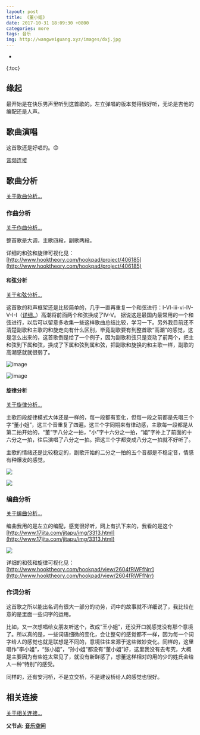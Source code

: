 ```yaml
---
layout: post
title: 《董小姐》
date: 2017-10-31 18:09:30 +0800
categories: more
tags: 音乐 
img: http://wangweiguang.xyz/images/dxj.jpg
---
```


* 
{:toc}
## 缘起 

最开始是在快乐男声里听到这首歌的。左立弹唱的版本觉得很好听，无论是吉他的编配还是人声。

## 歌曲演唱

这首歌还是好唱的。😊


[音频连接](http://node.kg.qq.com/play?s=NPs3JsNnvZ9D9NPx&shareuid=679b9d8d252d3f8e&topsource=a0_pn201001004_z11_u56080085_l0_t1509291313__)

## 歌曲分析

[关于歌曲分析...](http://wwg1996.github.io/music/2017/10/09/gqfx.html)

### 作曲分析

[关于作曲分析...](http://wwg1996.github.io/music/2017/10/09/zxfx.html)

整首歌是大调，主歌四段，副歌两段。

详细的和弦和旋律可视化见：[http://www.hooktheory.com/hookpad/project/406185](http://www.hooktheory.com/hookpad/project/406185)

#### 和弦分析

[关于和弦分析...](http://wwg1996.github.io/music/2017/10/09/hxfx.html)

这首歌的和声框架还是比较简单的，几乎一直再重复一个和弦进行：I-VI-iii-vi-IV-V-I-I（[详细..](http://wangweiguang.xyz/music/2017/10/09/hxfx.html#iv-v-iii-vi-ivii-v-i-ii7)）高潮将前面两个和弦换成了IV-V。
据说这是最国内最常用的一个和弦进行，以后可以留意多收集一些这样歌曲总结比较，学习一下。另外我目前还不清楚副歌和主歌的和旋走向有什么区别，毕竟副歌要有到整首歌“高潮”的感觉，这是怎么出来的，这首歌倒是给了一个例子，因为副歌和弦只是变动了前两个，把主和弦到下属和弦，换成了下属和弦到属和弦，把副歌和旋换的和主歌一样，副歌的高潮感就就很弱了。

![image](http://wangweiguang.xyz/images/dxj1.jpg)

![image](http://wangweiguang.xyz/images/dxj2.jpg)

#### 旋律分析

[关于旋律分析...](http://wwg1996.github.io/music/2017/10/09/xlfx.html)

主歌四段旋律模式大体还是一样的，每一段都有变化，但每一段之前都是先唱三个字“董小姐”，这三个音重复了四遍。这三个字同期来有律动感，主歌每一段都是从第二拍开始的，“董”字八分之一拍，“小”字十六分之一拍，“姐”字补上了前面的十六分之一拍，往后演唱了八分之一拍。把这三个字都变成八分之一拍就不好听了。

主歌的情绪还是比较稳定的，副歌开始的二分之一拍的五个音都是不稳定音，情感有种爆发的感觉。

![](http://wangweiguang.xyz/images/dxj3.jpg)

![](http://wangweiguang.xyz/images/dxj4.jpg)


### 编曲分析

[关于编曲分析...](http://wwg1996.github.io/music/2017/10/09/bqfx.html)

编曲我用的是左立的编配，感觉很好听，网上有扒下来的，我看的是这个[http://www.17jita.com/jitapu/img/3313.html](http://www.17jita.com/jitapu/img/3313.html)

![](http://wangweiguang.xyz/images/dxj5.jpg)

详细的和弦和旋律可视化见：[http://www.hooktheory.com/hookpad/view/2604fRWFfNrr](http://www.hooktheory.com/hookpad/view/2604fRWFfNrr)

### 作词分析
这首歌之所以能出名词有很大一部分的功劳，词中的故事就不详细说了，我比较在意的是里面一些词字的运用。

比如，又一次想唱给女朋友听这个，改成“王小姐”，还没开口就感觉没有那个意境了。所以真的是，一些词语细微的变化，会让整句的感觉都不一样，因为每一个词字给人的感觉也就是联想是不同的，意境往往来源于这些微妙变化。同样的，这里唱作“李小姐”，“张小姐”，“孙小姐”都没有“董小姐”好，这里我没有去考究，大概是主要因为有些姓太常见了，就没有新鲜感了，想董这样相对的用的少的姓氏会给人一种“特别”的感受。

同样的，还有安河桥，不是立交桥，不是建设桥给人的感觉也很好。

## 相关连接
[关于相关连接...](http://wwg1996.github.io/pkm/2017/10/09/wzdjg.html)

**父节点: [音乐空间](http://wwg1996.github.io/category/music.html)**